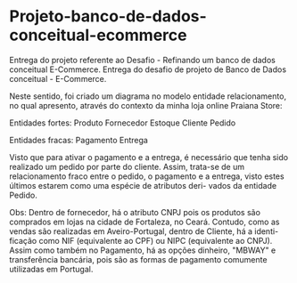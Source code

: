 # Projeto-banco-de-dados-conceitual-ecommerce
Entrega do projeto referente ao Desafio - Refinando um banco de dados conceitual E-Commerce.
Entrega do desafio de projeto de Banco de Dados conceitual - E-Commerce.

Neste sentido, foi criado um diagrama no modelo entidade relacionamento, no qual apresento,
através do contexto da minha loja online Praiana Store:

Entidades fortes:
Produto
Fornecedor
Estoque
Cliente 
Pedido

Entidades fracas:
Pagamento
Entrega

Visto que para ativar o pagamento e a entrega, é necessário que tenha sido realizado um 
pedido por parte do cliente. Assim, trata-se de um relacionamento fraco entre o pedido,
o pagamento e a entrega, visto estes últimos estarem como uma espécie de atributos deri-
vados da entidade Pedido.

Obs: Dentro de fornecedor, há o atributo CNPJ pois os produtos são comprados em lojas
na cidade de Fortaleza, no Ceará.
Contudo, como as vendas são realizadas em Aveiro-Portugal, dentro de Cliente, há a identi-
ficação como NIF (equivalente ao CPF) ou NIPC (equivalente ao CNPJ).
Assim como também no Pagamento, há as opções dinheiro, "MBWAY" e transferência bancária, 
pois são as formas de pagamento comumente utilizadas em Portugal.
